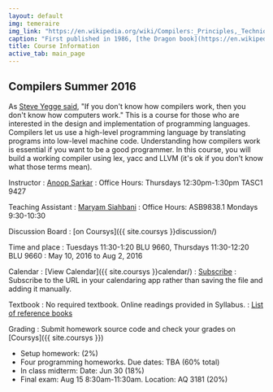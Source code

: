 ```yaml
---
layout: default
img: temeraire
img_link: "https://en.wikipedia.org/wiki/Compilers:_Principles,_Techniques,_and_Tools"
caption: "First published in 1986, [the Dragon book](https://en.wikipedia.org/wiki/Compilers:_Principles,_Techniques,_and_Tools) is widely regarded as the classic compiler textbook. Image from [Temeraire](https://en.wikipedia.org/wiki/Temeraire_(series))."
title: Course Information
active_tab: main_page 
---
```


## Compilers <span class="text-muted">Summer 2016</span>

As [Steve Yegge said](http://steve-yegge.blogspot.ca/2007/06/rich-programmer-food.html), "If you don't know how compilers work, then you don't know how computers work."  This is a course for those who are interested in the design and implementation of programming languages. Compilers let us use a high-level programming language by translating programs into low-level machine code. Understanding how compilers work is essential if you want to be a good programmer. In this course, you will build a working compiler using lex, yacc and LLVM (it's ok if you don't know what those terms mean).

Instructor
: [Anoop Sarkar](http://www.cs.sfu.ca/~anoop/) 
: Office Hours: Thursdays 12:30pm-1:30pm TASC1 9427

Teaching Assistant
: [Maryam Siahbani](http://www.cs.sfu.ca/~msiahban/personal/)
: Office Hours: ASB9838.1 Mondays 9:30-10:30

Discussion Board
: [on Coursys]({{ site.coursys }}discussion/)

Time and place
: Tuesdays 11:30-1:20 BLU 9660, Thursdays 11:30-12:20 BLU 9660
: May 10, 2016 to Aug 2, 2016

Calendar
: [View Calendar]({{ site.coursys }}calendar/)
: [Subscribe](https://courses.cs.sfu.ca/calendar/0261d2fe6030dc6570c3073ca9dd1a93/anoop)
: Subscribe to the URL in your calendaring app rather than saving the file and adding it manually.

Textbook
: No required textbook. Online readings provided in Syllabus.
: [List of reference books](textbook.html)

Grading
: Submit homework source code and check your grades on [Coursys]({{ site.coursys }})

* Setup homework: (2%)
* Four programming homeworks. Due dates: TBA (60% total)
* In class midterm: Date: Jun 30 (18%)
* Final exam: Aug 15 8:30am-11:30am. Location: AQ 3181 (20%)

